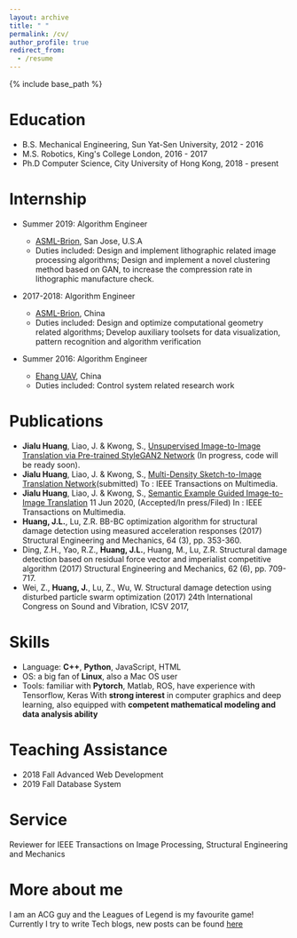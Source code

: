 ```yaml
---
layout: archive
title: " "
permalink: /cv/
author_profile: true
redirect_from:
  - /resume
---
```


{% include base_path %}

Education
======
* B.S.  Mechanical Engineering, Sun Yat-Sen University, 2012 - 2016
* M.S.  Robotics, King's College London, 2016 - 2017
* Ph.D  Computer Science, City University of Hong Kong, 2018 - present

Internship
======
* Summer 2019: Algorithm Engineer
  * [ASML-Brion](https://www.asml.com/en), San Jose, U.S.A
  * Duties included: Design and implement lithographic related image processing algorithms; Design and implement a novel clustering method based on GAN, to increase the compression rate in lithographic manufacture check.

* 2017-2018: Algorithm Engineer
  * [ASML-Brion](https://www.asml.com/en), China
  * Duties included: Design and optimize computational geometry related algorithms; Develop auxiliary toolsets for data visualization, pattern recognition and algorithm verification

* Summer 2016: Algorithm Engineer
  * [Ehang UAV](http://www.ehang.com/ehang184/index), China
  * Duties included: Control system related research work

Publications
======
* __Jialu Huang__, Liao, J. & Kwong, S., [Unsupervised Image-to-Image Translation via Pre-trained StyleGAN2 Network](https://arxiv.org/abs/2010.05713) (In progress, code will be ready soon).
* __Jialu Huang__, Liao, J. & Kwong, S., [Multi-Density Sketch-to-Image Translation Network](https://arxiv.org/abs/2006.10649)(submitted) To : IEEE Transactions on Multimedia. 
* __Jialu Huang__, Liao, J. & Kwong, S., [Semantic Example Guided Image-to-Image Translation](https://arxiv.org/abs/1909.13028) 11 Jun 2020, (Accepted/In press/Filed) In : IEEE Transactions on Multimedia.
* __Huang, J.L.__, Lu, Z.R. BB-BC optimization algorithm for structural damage detection using measured acceleration responses (2017) Structural Engineering and Mechanics, 64 (3), pp. 353-360.
* Ding, Z.H., Yao, R.Z., __Huang, J.L.__, Huang, M., Lu, Z.R. Structural damage detection based on residual force vector and imperialist competitive algorithm (2017) Structural Engineering and Mechanics, 62 (6), pp. 709-717.
* Wei, Z., __Huang, J.__, Lu, Z., Wu, W. Structural damage detection using disturbed particle swarm optimization (2017) 24th International Congress on Sound and Vibration, ICSV 2017,   

Skills
======
* Language: __C++__, __Python__, JavaScript, HTML
* OS: a big fan of __Linux__, also a Mac OS user
* Tools: familiar with __Pytorch__, Matlab, ROS, have experience with Tensorflow, Keras
With __strong interest__ in computer graphics and deep learning, also equipped with __competent mathematical modeling and data analysis ability__

Teaching Assistance
======
* 2018 Fall Advanced Web Development
* 2019 Fall Database System

Service
======
Reviewer for IEEE Transactions on Image Processing, Structural Engineering and Mechanics

More about me
======
I am an ACG guy and the Leagues of Legend is my favourite game!  Currently I try to write Tech blogs, new posts can be found [here](https://chloes-dl.com)
